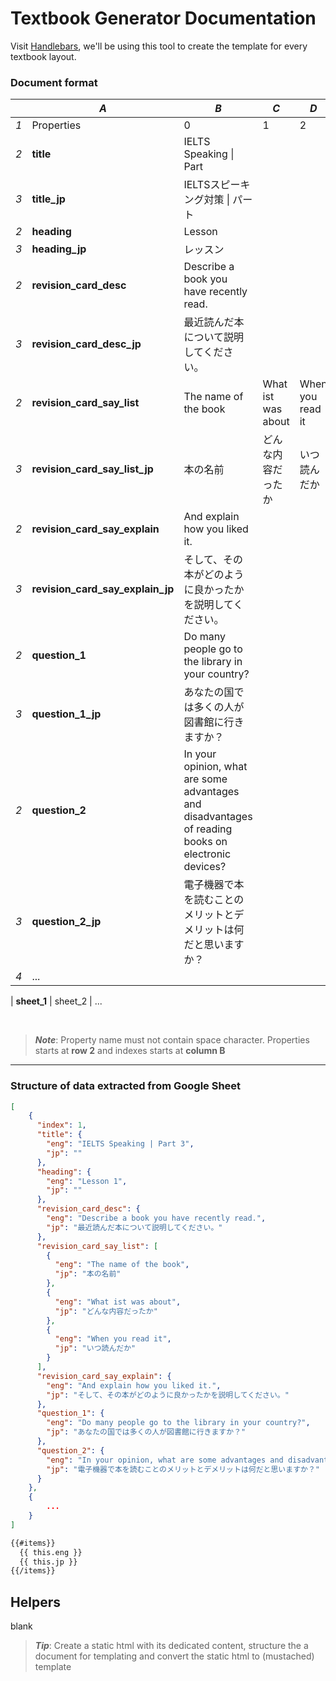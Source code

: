 # Textbook Generator Documentation


Visit [Handlebars](https://handlebarsjs.com/), we'll be using this tool to create the template for every textbook layout.

 

### Document format
|     | *A*                                |*B*                                                                                                          | *C*                | *D*                  | *E*
| --- | ---------------------------------- | ----------------------------------------------------------------------------------------------------------- | ------------------ | -------------------- | -----------
| *1* | Properties                         | 0                                                                                                           | 1                  | 2                    | N...
| *2* | **title**                          | IELTS Speaking \| Part                                                                                     |                    |                     |
| *3* | **title_jp**                       | IELTSスピーキング対策 \| パート                                                                                                          |                    |                     |
| *2* | **heading**                        | Lesson                                                                                                     |                    |                     |
| *3* | **heading_jp**                     | レッスン                                                                                                   |                    |                     |
| *2* | **revision_card_desc**             | Describe a book you have recently read.                                                                     |                    |                     |
| *3* | **revision_card_desc_jp**          | 最近読んだ本について説明してください。                                                                         |                    |                     |
| *2* | **revision_card_say_list**         | The name of the book                                                                                       | What ist was about | When you read it    |
| *3* | **revision_card_say_list_jp**      | 本の名前                                                                                                    | どんな内容だったか   | いつ読んだか         |
| *2* | **revision_card_say_explain**      | And explain how you liked it.                                                                              |                      |                   |
| *3* | **revision_card_say_explain_jp**   | そして、その本がどのように良かったかを説明してください。                                                        |                     |                      |
| *2* | **question_1**                     | Do many people go to the library in your country?                                                          |                      |                   |
| *3* | **question_1_jp**                  | あなたの国では多くの人が図書館に行きますか？                                                                   |                      |                   |
| *2* | **question_2**                     | In your opinion, what are some advantages and disadvantages of reading books on electronic devices?        |                      |                   |
| *3* | **question_2_jp**                  | 電子機器で本を読むことのメリットとデメリットは何だと思いますか？                                                  |                      |                    |
| *4* | ...

| **sheet_1** | sheet_2   | ...

<br>


> ***Note***: Property name must not contain space character. Properties starts at **row 2** and indexes starts at **column B**

---

### Structure of data extracted from Google Sheet

```json
[
    {
      "index": 1,
      "title": {
        "eng": "IELTS Speaking | Part 3",
        "jp": ""
      },
      "heading": {
        "eng": "Lesson 1",
        "jp": ""
      },
      "revision_card_desc": {
        "eng": "Describe a book you have recently read.",
        "jp": "最近読んだ本について説明してください。"
      },
      "revision_card_say_list": [
        {
          "eng": "The name of the book",
          "jp": "本の名前"
        },
        {
          "eng": "What ist was about",
          "jp": "どんな内容だったか"
        },
        {
          "eng": "When you read it",
          "jp": "いつ読んだか"
        }
      ],
      "revision_card_say_explain": {
        "eng": "And explain how you liked it.",
        "jp": "そして、その本がどのように良かったかを説明してください。"
      },
      "question_1": {
        "eng": "Do many people go to the library in your country?",
        "jp": "あなたの国では多くの人が図書館に行きますか？"
      },
      "question_2": {
        "eng": "In your opinion, what are some advantages and disadvantages of reading books on electronic devices?",
        "jp": "電子機器で本を読むことのメリットとデメリットは何だと思いますか？"
      }
    },
    {
        ...
    }
]
```

 ```html
 {{#items}}
   {{ this.eng }}
   {{ this.jp }}
 {{/items}}
 ```

 ## Helpers
 blank

<!-- ### Template Creation
```html
<div>
    <h1>{{ key_1 }}</h1>
    <ul>
        {{ #key_2 }}
            <li>{{ key }} - {{ value }}</li>
        {{ /key_2 }}
    </ul>
</div>
```
***Code in generated file***
```html
<div>
    <h1>value</h1>
    <ul>
        <li>1 - item 1</li>
        <li>2 - item 2</li>
    </ul>
</div>
``` -->

> ***Tip***: Create a static html with its dedicated content, structure the a document for templating and convert the static html to (mustached) template

<!-- [PanthomJS](https://phantomjs.org/screen-capture.html) -->